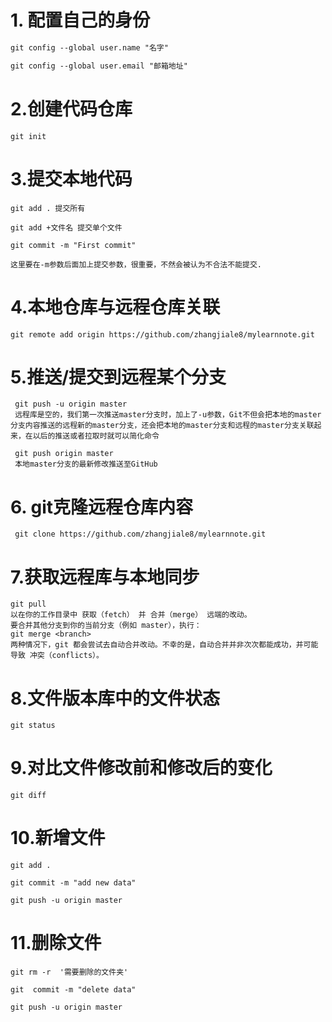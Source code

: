 # 1. 配置自己的身份

```tex
git config --global user.name "名字"

git config --global user.email "邮箱地址"
```

# 2.创建代码仓库

```
git init
```

# 3.提交本地代码

```
git add . 提交所有

git add +文件名 提交单个文件

git commit -m "First commit"

这里要在-m参数后面加上提交参数，很重要，不然会被认为不合法不能提交.
```

# 4.本地仓库与远程仓库关联

```
git remote add origin https://github.com/zhangjiale8/mylearnnote.git
```

# 5.推送/提交到远程某个分支

```
 git push -u origin master
 远程库是空的，我们第一次推送master分支时，加上了-u参数，Git不但会把本地的master分支内容推送的远程新的master分支，还会把本地的master分支和远程的master分支关联起来，在以后的推送或者拉取时就可以简化命令
 
 git push origin master
 本地master分支的最新修改推送至GitHub
```

# 6. git克隆远程仓库内容

```
 git clone https://github.com/zhangjiale8/mylearnnote.git
```

# 7.获取远程库与本地同步

```
git pull
以在你的工作目录中 获取（fetch） 并 合并（merge） 远端的改动。
要合并其他分支到你的当前分支（例如 master），执行：
git merge <branch>
两种情况下，git 都会尝试去自动合并改动。不幸的是，自动合并并非次次都能成功，并可能导致 冲突（conflicts）。 

```

# 8.文件版本库中的文件状态

```
git status
```

# 9.对比文件修改前和修改后的变化

```
git diff
```

# 10.新增文件

```
git add .

git commit -m "add new data"

git push -u origin master
```

# 11.删除文件

```
git rm -r  '需要删除的文件夹'

git  commit -m "delete data"

git push -u origin master
```

